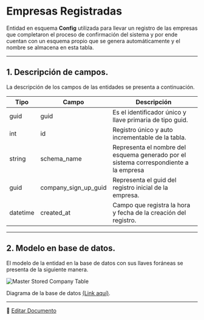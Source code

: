 # Empresas Registradas

Entidad en esquema **Config** utilizada para llevar un registro de las empresas que completaron el proceso de confirmación del sistema y por ende cuentan con un esquema propio que se genera automáticamente y el nombre se almacena en esta tabla.

---

## 1.   Descripción de campos.

La descripción de los campos de las entidades se presenta a continuación.

| Tipo | Campo | Descripción |
|-|-|-|
| guid | guid | Es el identificador único y llave primaria de tipo guid. |
| int | id | Registro único y auto incrementable de la tabla. |
| string | schema_name | Representa el nombre del esquema generado por el sistema correspondiente a la empresa |
| guid | company_sign_up_guid | Representa el guid del registro inicial de la empresa. |
| datetime | created_at | Campo que registra la hora y fecha de la creación del registro. |

--- 

## 2.  Modelo en base de datos.

El modelo de la entidad en la base de datos con sus llaves foráneas se presenta de la siguiente manera.

![Master Stored Company Table](/images/ConfigStoredCompanyTable.png)

Diagrama de la base de datos [(Link aquí)](https://app.diagrams.net/#G12bfdBfGq1QhoH-HbKd0D5KDiGZxJKMYT).

---


📝 [Editar Documento](https://github.com/4uRest/documentation)